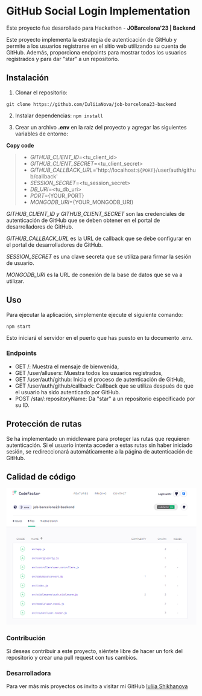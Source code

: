 # GitHub Social Login Implementation

Este proyecto fue desarollado para Hackathon - **JOBarcelona'23 | Backend**

Este proyecto implementa la estrategia de autenticación de GitHub y permite a los usuarios registrarse en el sitio web utilizando su cuenta de GitHub. Además, proporciona endpoints para mostrar todos los usuarios registrados y para dar "star" a un repositorio.

## Instalación
1. Clonar el repositorio: 
```
git clone https://github.com/IuliiaNova/job-barcelona23-backend
```

2. Instalar dependencias: `npm install`

3. Crear un archivo **.env** en la raíz del proyecto y agregar las siguientes variables de entorno:

**Copy code**
> - *GITHUB_CLIENT_ID*=<tu_client_id>
> - *GITHUB_CLIENT_SECRET*=<tu_client_secret>
> - *GITHUB_CALLBACK_URL*='http://localhost:`${PORT}`/user/auth/github/callback'
> - *SESSION_SECRET*=<tu_session_secret>
> - *DB_URI*=<tu_db_uri>
> - *PORT*={YOUR_PORT}
> - *MONGODB_URI*={YOUR_MONGODB_URI}

*GITHUB_CLIENT_ID y GITHUB_CLIENT_SECRET* son las credenciales de autenticación de GitHub que se deben obtener en el portal de desarrolladores de GitHub.

*GITHUB_CALLBACK_URL* es la URL de callback que se debe configurar en el portal de desarrolladores de GitHub.

*SESSION_SECRET* es una clave secreta que se utiliza para firmar la sesión de usuario.

*MONGODB_URI* es la URL de conexión de la base de datos que se va a utilizar.


## Uso
Para ejecutar la aplicación, simplemente ejecute el siguiente comando:
```
npm start
```
Esto iniciará el servidor en el puerto que has puesto en tu documento .env.

### Endpoints
- GET /: Muestra el mensaje de bienvenida,
- GET /user/allusers: Muestra todos los usuarios registrados,
- GET /user/auth/github: Inicia el proceso de autenticación de GitHub,
- GET /user/auth/github/callback: Callback que se utiliza después de que el usuario ha sido autenticado por GitHub.
- POST /star/:repositoryName: Da "star" a un repositorio especificado por su ID.

## Protección de rutas
Se ha implementado un middleware para proteger las rutas que requieren autenticación. Si el usuario intenta acceder a estas rutas sin haber iniciado sesión, se redireccionará automáticamente a la página de autenticación de GitHub.

## Calidad de código

![Codefactor](./assets/check.png)



### Contribución
Si deseas contribuir a este proyecto, siéntete libre de hacer un fork del repositorio y crear una pull request con tus cambios.

### Desarrolladora
Para ver más mis proyectos os invito a visitar mi GitHub [Iuliia Shikhanova](https://github.com/IuliiaNova)